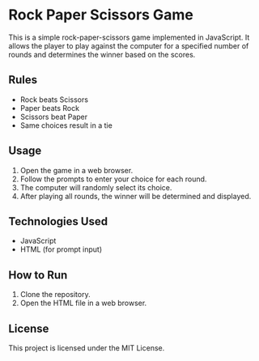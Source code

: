 # Rock Paper Scissors Game

This is a simple rock-paper-scissors game implemented in JavaScript. It allows the player to play against the computer for a specified number of rounds and determines the winner based on the scores.

## Rules

- Rock beats Scissors
- Paper beats Rock
- Scissors beat Paper
- Same choices result in a tie

## Usage

1. Open the game in a web browser.
2. Follow the prompts to enter your choice for each round.
3. The computer will randomly select its choice.
4. After playing all rounds, the winner will be determined and displayed.

## Technologies Used

- JavaScript
- HTML (for prompt input)

## How to Run

1. Clone the repository.
2. Open the HTML file in a web browser.

## License
This project is licensed under the MIT License.





